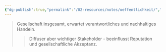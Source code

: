 ```yaml
---
{"dg-publish":true,"permalink":"/02-resources/notes/oeffentlichkeit/","tags":["stakeholder/gesellschaft","BWL"],"noteIcon":"","updated":"2025-09-05T10:12:32.897+02:00"}
---
```


>Gesellschaft insgesamt, erwartet verantwortliches und nachhaltiges Handeln.
>>Diffuser aber wichtiger Stakeholder - beeinflusst Reputation und gesellschaftliche Akzeptanz.